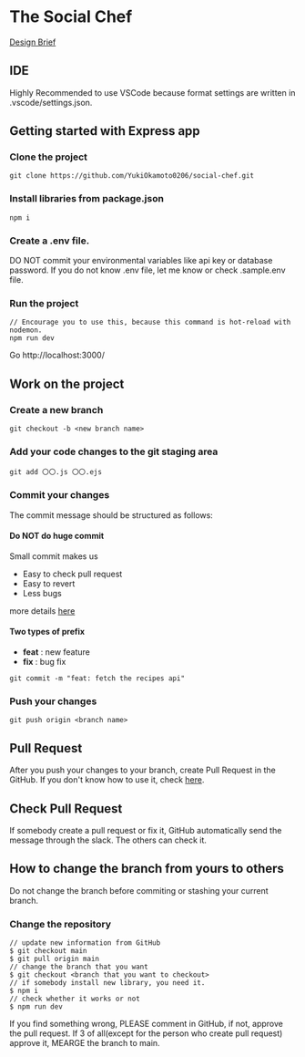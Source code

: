 # The Social Chef
[Design Brief](https://docs.google.com/document/d/1XavWZOlGL7jBrrykMamLBcF5EM_BlJkfgyi-KXZl2t8/edit)

## IDE
Highly Recommended to use VSCode because format settings are written in .vscode/settings.json.

## Getting started with Express app

### Clone the project
```
git clone https://github.com/YukiOkamoto0206/social-chef.git
```

### Install libraries from package.json
```
npm i
```

### Create a .env file.
DO NOT commit your environmental variables like api key or database password. If you do not know .env file, let me know or check .sample.env file.

### Run the project
```
// Encourage you to use this, because this command is hot-reload with nodemon.
npm run dev
```
Go http://localhost:3000/

## Work on the project

### Create a new branch

```
git checkout -b <new branch name>
```

### Add your code changes to the git staging area
```
git add 〇〇.js 〇〇.ejs
```

### Commit your changes
The commit message should be structured as follows:
#### Do NOT do huge commit
Small commit makes us
- Easy to check pull request
- Easy to revert
- Less bugs

more details [here](https://betterprogramming.pub/why-you-should-write-small-git-commits-c9a042737aa6)

#### Two types of prefix
- **feat** : new feature
- **fix** : bug fix
```
git commit -m "feat: fetch the recipes api"
```

### Push your changes
```
git push origin <branch name>
```

## Pull Request
After you push your changes to your branch, create Pull Request in the GitHub. If you don't know how to use it, check [here](https://docs.github.com/en/pull-requests/collaborating-with-pull-requests/proposing-changes-to-your-work-with-pull-requests/creating-a-pull-request?tool=webui).

## Check Pull Request
If somebody create a pull request or fix it, GitHub automatically send the message through the slack. The others can check it.

## How to change the branch from yours to others
Do not change the branch before commiting or stashing your current branch.

### Change the repository
```
// update new information from GitHub
$ git checkout main
$ git pull origin main
// change the branch that you want
$ git checkout <branch that you want to checkout>
// if somebody install new library, you need it.
$ npm i
// check whether it works or not
$ npm run dev
```

If you find something wrong, PLEASE comment in GitHub, if not, approve the pull request. If 3 of all(except for the person who create pull request) approve it, MEARGE the branch to main.
